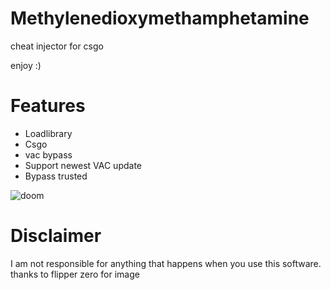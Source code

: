# Methylenedioxymethamphetamine
cheat injector for csgo
 
 enjoy :)
# Features
- Loadlibrary
- Csgo 
- vac bypass
- Support newest VAC update
- Bypass trusted













![doom](https://i.ibb.co/jGsTjJy/ezgif-com-crop-5.gif)







# Disclaimer
I am not responsible for anything that happens when you use this software.
thanks to flipper zero for image
